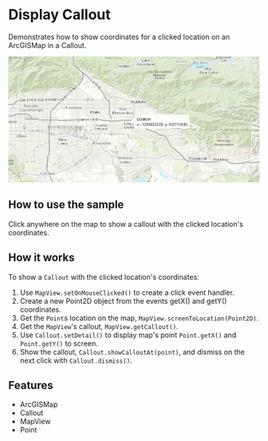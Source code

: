 <h1>Display Callout</h1>

<p>Demonstrates how to show coordinates for a clicked location on an ArcGISMap in a Callout.</p>

<p><img src="ShowCallout.png"/></p>

<h2>How to use the sample</h2>

<p>Click anywhere on the map to show a callout with the clicked location's coordinates.</p>

<h2>How it works</h2>

<p>To show a <code>Callout</code> with the clicked location's coordinates:</p>

<ol>
 <li>Use <code>MapView.setOnMouseClicked()</code> to create a click event handler.</li>
 <li>Create a new Point2D object from the events getX() and getY() coordinates.</li>
 <li>Get the <code>Point</code>s location on the map, <code>MapView.screenToLocation(Point2D)</code>.</li>
 <li>Get the <code>MapView</code>'s callout, <code>MapView.getCallout()</code>.</li>
 <li>Use <code>Callout.setDetail()</code> to display map's point <code>Point.getX()</code> and <code>Point.getY()</code> to screen.</li>
 <li>Show the callout, <code>Callout.showCalloutAt(point)</code>, and dismiss on the next click with <code>Callout.dismiss()</code>.</li>
</ol>

<h2>Features</h2>

<ul>
 <li>ArcGISMap</li>
 <li>Callout</li>
 <li>MapView</li>
 <li>Point</li>
</ul>
